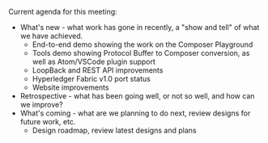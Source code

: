 Current agenda for this meeting:

* What's new - what work has gone in recently, a "show and tell" of what we have achieved.
  * End-to-end demo showing the work on the Composer Playground
  * Tools demo showing Protocol Buffer to Composer conversion, as well as Atom/VSCode plugin support
  * LoopBack and REST API improvements
  * Hyperledger Fabric v1.0 port status
  * Website improvements
* Retrospective - what has been going well, or not so well, and how can we improve?
* What's coming - what are we planning to do next, review designs for future work, etc.
  * Design roadmap, review latest designs and plans
